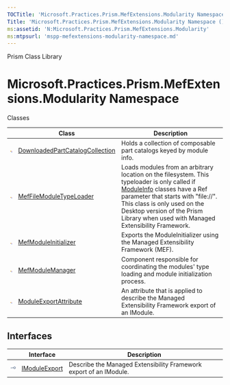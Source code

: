 ```yaml
---
TOCTitle: 'Microsoft.Practices.Prism.MefExtensions.Modularity Namespace'
Title: 'Microsoft.Practices.Prism.MefExtensions.Modularity Namespace ()'
ms:assetid: 'N:Microsoft.Practices.Prism.MefExtensions.Modularity'
ms:mtpsurl: 'mspp-mefextensions-modularity-namespace.md'
---
```


Prism Class Library

# Microsoft.Practices.Prism.MefExtensions.Modularity Namespace

Classes

<span id="classToggle"></span>
<table>

<thead>
<tr class="header">
<th> </th>
<th>Class</th>
<th>Description</th>
</tr>
</thead>
<tbody>
<tr class="odd">
<td><img src="images/public-class.gif" title="Public class" /></td>
<td><a href="downloadedpartcatalogcollection-class-mspp-mefextensions-modularity.md">DownloadedPartCatalogCollection</a></td>
<td><div class="summary">
Holds a collection of composable part catalogs keyed by module info.
</div></td>
</tr>
<tr class="even">
<td><img src="images/public-class.gif" title="Public class" /></td>
<td><a href="meffilemoduletypeloader-class-mspp-mefextensions-modularity.md">MefFileModuleTypeLoader</a></td>
<td><div class="summary">
Loads modules from an arbitrary location on the filesystem. This typeloader is only called if <a href="mefmoduleinitializer-class-mspp-mefextensions-modularity.md">ModuleInfo</a> classes have a Ref parameter that starts with &quot;file://&quot;. This class is only used on the Desktop version of the Prism Library when used with Managed Extensibility Framework.
</div></td>
</tr>
<tr class="odd">
<td><img src="images/public-class.gif" title="Public class" /></td>
<td><a href="mefmoduleinitializer-class-mspp-mefextensions-modularity.md">MefModuleInitializer</a></td>
<td><div class="summary">
Exports the ModuleInitializer using the Managed Extensibility Framework (MEF).
</div></td>
</tr>
<tr class="even">
<td><img src="images/public-class.gif" title="Public class" /></td>
<td><a href="mefmodulemanager-class-mspp-mefextensions-modularity.md">MefModuleManager</a></td>
<td><div class="summary">
Component responsible for coordinating the modules' type loading and module initialization process.
</div></td>
</tr>
<tr class="odd">
<td><img src="images/public-class.gif" title="Public class" /></td>
<td><a href="moduleexportattribute-class-mspp-mefextensions-modularity.md">ModuleExportAttribute</a></td>
<td><div class="summary">
An attribute that is applied to describe the Managed Extensibility Framework export of an IModule.
</div></td>
</tr>
</tbody>
</table>

Interfaces
----------

<span id="interfaceToggle"></span>
<table>

<thead>
<tr class="header">
<th> </th>
<th>Interface</th>
<th>Description</th>
</tr>
</thead>
<tbody>
<tr class="odd">
<td><img src="images/public-interface.gif" title="Public interface" /></td>
<td><a href="imoduleexport-interface-mspp-mefextensions-modularity.md">IModuleExport</a></td>
<td><div class="summary">
Describe the Managed Extensibility Framework export of an IModule.
</div></td>
</tr>
</tbody>
</table>
